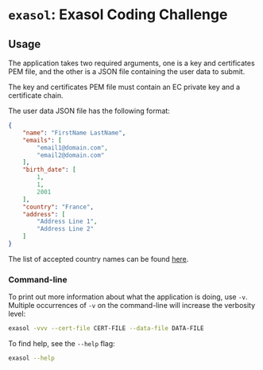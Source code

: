 # `exasol`: Exasol Coding Challenge

## Usage

The application takes two required arguments, one is a key and certificates PEM file, and
the other is a JSON file containing the user data to submit.

The key and certificates PEM file must contain an EC private key and a certificate chain.

The user data JSON file has the following format:

```json
{
    "name": "FirstName LastName",
    "emails": [
        "email1@domain.com",
        "email2@domain.com"
    ],
    "birth_date": [
        1,
        1,
        2001
    ],
    "country": "France",
    "address": [
        "Address Line 1",
        "Address Line 2"
    ]
}
```

The list of accepted country names can be found
[here](https://www.countries-ofthe-world.com/all-countries.html).

### Command-line

To print out more information about what the application is doing, use `-v`. Multiple
occurrences of `-v` on the command-line will increase the verbosity level:

```sh
exasol -vvv --cert-file CERT-FILE --data-file DATA-FILE
```

To find help, see the `--help` flag:

```sh
exasol --help
```
